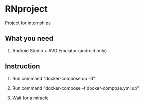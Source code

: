 # RNproject

Project for internships

## What you need

1. Android Studio + AVD Emulator (android only)

## Instruction

1. Run command "docker-compose up -d"

2. Run command "docker-compose -f docker-compose.yml up"

3. Wait for a miracle
